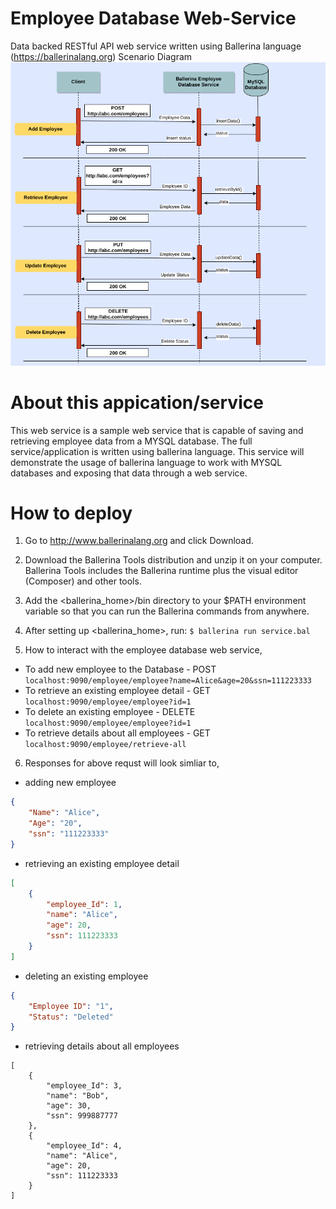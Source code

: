 # Employee Database Web-Service
Data backed RESTful API web service written using Ballerina language (https://ballerinalang.org)
Scenario Diagram
![alt text](https://github.com/rosensilva/ballerina-samples/blob/master/bellerinaDataBackedApiSample/images/employee_service_scenario.png)

# About this appication/service 
This web service is a sample web service that is capable of saving and retrieving employee data from a MYSQL database.
The full service/application is written using ballerina language. This service will demonstrate the usage of 
ballerina language to work with MYSQL databases and exposing that data through a web service.

# How to deploy
1) Go to http://www.ballerinalang.org and click Download.
2) Download the Ballerina Tools distribution and unzip it on your computer. Ballerina Tools includes the Ballerina runtime plus
the visual editor (Composer) and other tools.
3) Add the <ballerina_home>/bin directory to your $PATH environment variable so that you can run the Ballerina commands from anywhere.
4) After setting up <ballerina_home>, run: `$ ballerina run service.bal` 

5) How to interact with the employee database web service, 
* To add new employee to the Database     - POST `localhost:9090/employee/employee?name=Alice&age=20&ssn=111223333`
* To retrieve an existing employee detail - GET `localhost:9090/employee/employee?id=1`
* To delete an existing employee          - DELETE `localhost:9090/employee/employee?id=1`
* To retrieve details about all employees - GET `localhost:9090/employee/retrieve-all`

6) Responses for above requst will look simliar to, 
* adding new employee
```json
{
    "Name": "Alice",
    "Age": "20",
    "ssn": "111223333"
} 
```

* retrieving an existing employee detail
```json 
[
    {
        "employee_Id": 1,
        "name": "Alice",
        "age": 20,
        "ssn": 111223333
    }
]
```

* deleting an existing employee 
```json
{
    "Employee ID": "1",
    "Status": "Deleted"
}
```

* retrieving details about all employees
```josn
[
    {
        "employee_Id": 3,
        "name": "Bob",
        "age": 30,
        "ssn": 999887777
    },
    {
        "employee_Id": 4,
        "name": "Alice",
        "age": 20,
        "ssn": 111223333
    }
]
```

